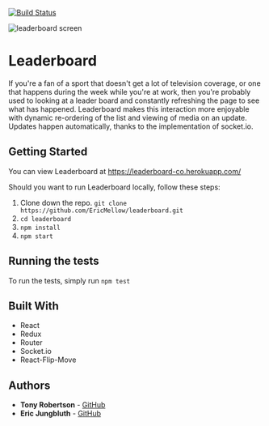 [![Build Status](https://travis-ci.org/EricMellow/leaderboard.svg?branch=master)](https://travis-ci.org/EricMellow/leaderboard)

![leaderboard screen](https://media.giphy.com/media/NU9KLK17orDnEoCPL4/giphy.gif)


# Leaderboard

If you're a fan of a sport that doesn't get a lot of television coverage, or one that happens during the week while you're at work, then you're probably used to looking at a leader board and constantly refreshing the page to see what has happened. Leaderboard makes this interaction more enjoyable with dynamic re-ordering of the list and viewing of media on an update. Updates happen automatically, thanks to the implementation of socket.io. 

## Getting Started

You can view Leaderboard at https://leaderboard-co.herokuapp.com/

Should you want to run Leaderboard locally, follow these steps:

1. Clone down the repo. `git clone https://github.com/EricMellow/leaderboard.git`
2. `cd leaderboard`
3. `npm install`
4. `npm start`

## Running the tests

To run the tests, simply run `npm test `

## Built With

* React
* Redux
* Router
* Socket.io
* React-Flip-Move

## Authors

* **Tony Robertson** - [GitHub](https://github.com/tonyr729)
* **Eric Jungbluth** - [GitHub](https://github.com/EricMellow)
